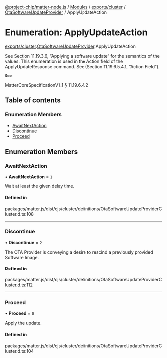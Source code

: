[@project-chip/matter-node.js](../README.md) / [Modules](../modules.md) / [exports/cluster](../modules/exports_cluster.md) / [OtaSoftwareUpdateProvider](../modules/exports_cluster.OtaSoftwareUpdateProvider.md) / ApplyUpdateAction

# Enumeration: ApplyUpdateAction

[exports/cluster](../modules/exports_cluster.md).[OtaSoftwareUpdateProvider](../modules/exports_cluster.OtaSoftwareUpdateProvider.md).ApplyUpdateAction

See Section 11.19.3.6, “Applying a software update” for the semantics of the values. This enumeration is used in
the Action field of the ApplyUpdateResponse command. See (Section 11.19.6.5.4.1, “Action Field”).

**`See`**

MatterCoreSpecificationV1_1 § 11.19.6.4.2

## Table of contents

### Enumeration Members

- [AwaitNextAction](exports_cluster.OtaSoftwareUpdateProvider.ApplyUpdateAction.md#awaitnextaction)
- [Discontinue](exports_cluster.OtaSoftwareUpdateProvider.ApplyUpdateAction.md#discontinue)
- [Proceed](exports_cluster.OtaSoftwareUpdateProvider.ApplyUpdateAction.md#proceed)

## Enumeration Members

### AwaitNextAction

• **AwaitNextAction** = ``1``

Wait at least the given delay time.

#### Defined in

packages/matter.js/dist/cjs/cluster/definitions/OtaSoftwareUpdateProviderCluster.d.ts:108

___

### Discontinue

• **Discontinue** = ``2``

The OTA Provider is conveying a desire to rescind a previously provided Software Image.

#### Defined in

packages/matter.js/dist/cjs/cluster/definitions/OtaSoftwareUpdateProviderCluster.d.ts:112

___

### Proceed

• **Proceed** = ``0``

Apply the update.

#### Defined in

packages/matter.js/dist/cjs/cluster/definitions/OtaSoftwareUpdateProviderCluster.d.ts:104
